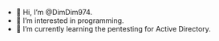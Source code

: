 - 👋 Hi, I’m @DimDim974.
- 👀 I’m interested in programming.
- 🌱 I’m currently learning the pentesting for Active Directory.

<!---
DimDim974/DimDim974 is a ✨ special ✨ repository because its `README.md` (this file) appears on your GitHub profile.
You can click the Preview link to take a look at your changes.
--->
